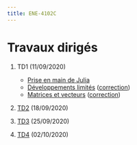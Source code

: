 ```yaml
---
title: ENE-4102C
---
```


# Travaux dirigés

1. TD1 (11/09/2020)

	* [Prise en main de Julia](td1/part1.html)
	* [Développements limités](td1/part2.html) ([correction](td1/correction/part2.html))
	* [Matrices et vecteurs](td1/part3.html) ([correction](td1/correction/part3.html))

1. [TD2](td2.html) (18/09/2020)
1. [TD3](td3.html) (25/09/2020)
1. [TD4](td4.html) (02/10/2020)

